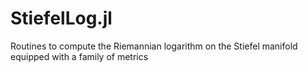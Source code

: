 # StiefelLog.jl
Routines to compute the Riemannian logarithm on the Stiefel manifold equipped with a family of metrics
